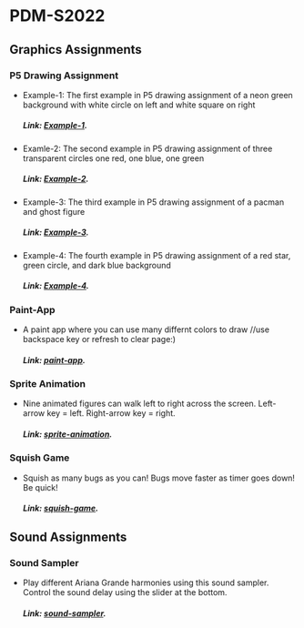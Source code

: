 # PDM-S2022
## Graphics Assignments
### P5 Drawing Assignment
- Example-1: The first example in P5 drawing assignment of a neon green background with white circle on left and white square on right
  ##### Link: [Example-1](https://kantoniosean.github.io/PDM-S2022/Example-1/).
- Examle-2: The second example in P5 drawing assignment of three transparent circles one red, one blue, one green
  ##### Link: [Example-2](https://kantoniosean.github.io/PDM-S2022/Example-2/).
- Example-3: The third example in P5 drawing assignment of a pacman and ghost figure
  ##### Link: [Example-3](https://kantoniosean.github.io/PDM-S2022/Example-3/).
- Example-4: The fourth example in P5 drawing assignment of a red star, green circle, and dark blue background
  ##### Link: [Example-4](https://kantoniosean.github.io/PDM-S2022/Example-4/).
### Paint-App
- A paint app where you can use many differnt colors to draw //use backspace key or refresh to clear page:)
  ##### Link: [paint-app](https://kantoniosean.github.io/PDM-S2022/paint-app/).
### Sprite Animation
- Nine animated figures can walk left to right across the screen. Left-arrow key = left. Right-arrow key = right.
  ##### Link: [sprite-animation](https://kantoniosean.github.io/PDM-S2022/sprite-animation/).
### Squish Game
- Squish as many bugs as you can! Bugs move faster as timer goes down! Be quick!
  ##### Link: [squish-game](https://kantoniosean.github.io/PDM-S2022/squish-game/).
## Sound Assignments
### Sound Sampler
- Play different Ariana Grande harmonies using this sound sampler. Control the sound delay using the slider at the bottom.
  ##### Link: [sound-sampler](https://kantoniosean.github.io/PDM-S2022/sampler/).
